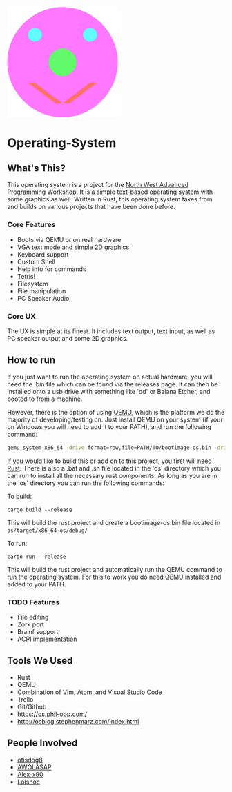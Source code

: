 <img src="https://github.com/AWOLASAP/Operating-System/blob/master/OSLogo.png?raw=true" width="256"> 

# Operating-System 

## What's This?
This operating system is a project for the [North West Advanced Programming Workshop](http://nwapw.org/). It is a simple text-based operating system with some graphics as well. Written in Rust, this operating system takes from and builds on various projects that have been done before.

### Core Features
- Boots via QEMU or on real hardware
- VGA text mode and simple 2D graphics
- Keyboard support
- Custom Shell
- Help info for commands
- Tetris!
- Filesystem
- File manipulation
- PC Speaker Audio

### Core UX
The UX is simple at its finest. It includes text output, text input, as well as PC speaker output and some 2D graphics.

## How to run
If you just want to run the operating system on actual hardware, you will need the .bin file which can be found via the releases page. It can then be installed onto a usb drive with something like 'dd' or Balana Etcher, and booted to from a machine.

However, there is the option of using [QEMU](https://www.qemu.org/), which is the platform we do the majority of developing/testing on. Just install QEMU on your system (if your on Windows you will need to add it to your PATH), and run the following command:

```bash
qemu-system-x86_64 -drive format=raw,file=PATH/TO/bootimage-os.bin -drive if=ide,format=raw,index=1,file=os.tar -soundhw pcspk
```

If you would like to build this or add on to this project, you first will need [Rust](https://www.rust-lang.org/tools/install). There is also a .bat and .sh file located in the 'os' directory which you can run to install all the necessary rust components. As long as you are in the 'os' directory you can run the following commands:

To build:
```
cargo build --release
```
This will build the rust project and create a bootimage-os.bin file located in `os/target/x86_64-os/debug/`

To run:
```
cargo run --release
```
This will build the rust project and automatically run the QEMU command to run the operating system. For this to work you do need QEMU installed and added to your PATH.

### TODO Features
- File editing
- Zork port
- Brainf support
- ACPI implementation

## Tools We Used
- Rust
- QEMU
- Combination of Vim, Atom, and Visual Studio Code
- Trello
- Git/Github
- https://os.phil-opp.com/
- http://osblog.stephenmarz.com/index.html

## People Involved
- [otisdog8](https://github.com/otisdog8)
- [AWOLASAP](https://github.com/AWOLASAP)
- [Alex-x90](https://github.com/Alex-x90)
- [Lolshoc](https://github.com/Lolshoc)


